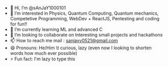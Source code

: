 - 👋 Hi, I’m @sAnJaY1000101
- 👀 I’m interested in Physics, Quantum Computing, Quantum mechanics, Competetive Programming, WebDev + ReactJS, Pentesting and coding for fun!!
- 🌱 I’m currently learning ML and advanced C
- 💞️ I’m looking to collaborate on Interesting small projects and hackathons
- 📫 How to reach me mail : sanjayv0521@gmail.com
- 😄 Pronouns: He/Him \t curious, lazy (even now I looking to shorten words how much ever possible) 
- ⚡ Fun fact: I'm lazy to type this

<!---
sAnJaY1000101/sAnJaY1000101 is a ✨ special ✨ repository because its `README.md` (this file) appears on your GitHub profile.
You can click the Preview link to take a look at your changes.
--->

